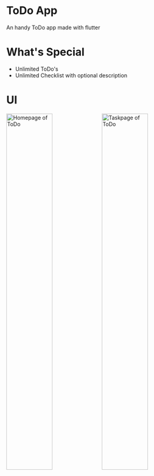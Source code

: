 # ToDo App
An handy ToDo app made with flutter
# What's Special
- Unlimited ToDo's
- Unlimited Checklist with optional description

# UI
<img alt="Homepage of ToDo" src="https://www.linkpicture.com/q/20220330_105213.jpg" width="49%"> <img alt="Taskpage of ToDo" src="https://www.linkpicture.com/q/20220330_104255.jpg" width="49%">


